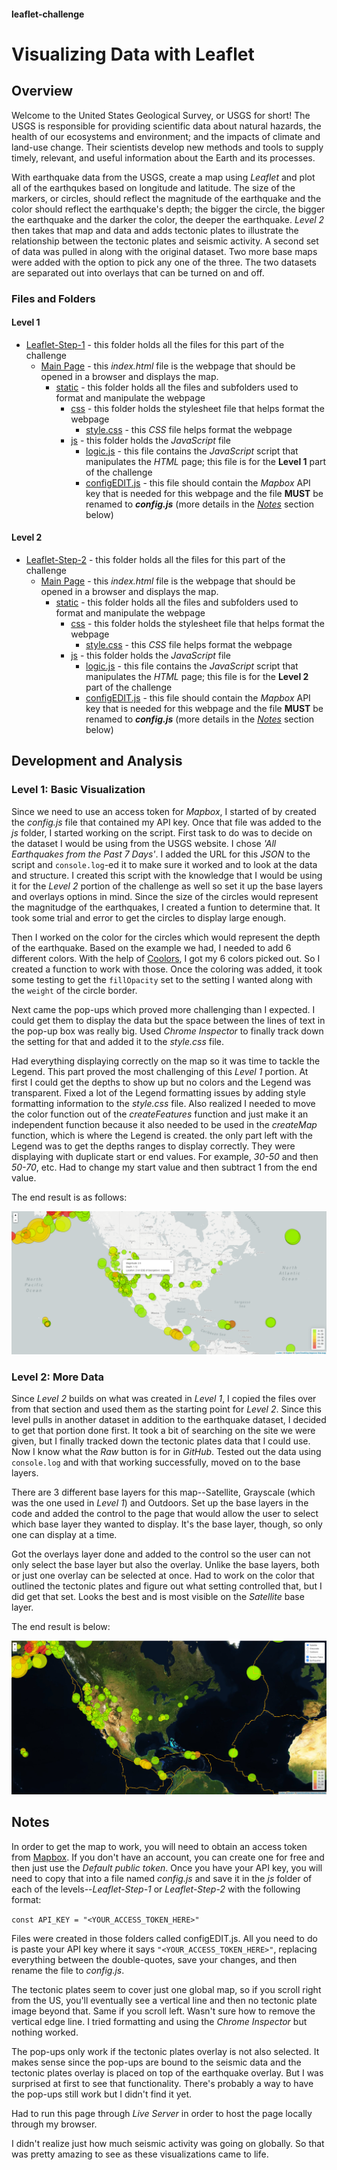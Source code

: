 #### leaflet-challenge
# Visualizing Data with Leaflet

## Overview

Welcome to the United States Geological Survey, or USGS for short! The USGS is responsible for providing scientific data about natural hazards, the health of our ecosystems and environment; and the impacts of climate and land-use change. Their scientists develop new methods and tools to supply timely, relevant, and useful information about the Earth and its processes.

With earthquake data from the USGS, create a map using *Leaflet* and plot all of the earthqukes based on longitude and latitude. The size of the markers, or circles, should reflect the magnitude of the earthquake and the color should reflect the earthquake's depth; the bigger the circle, the bigger the earthquake and the darker the color, the deeper the earthquake. *Level 2* then takes that map and data and adds tectonic plates to illustrate the relationship between the tectonic plates and seismic activity. A second set of data was pulled in along with the original dataset. Two more base maps were added with the option to pick any one of the three. The two datasets are separated out into overlays that can be turned on and off.


### Files and Folders

#### Level 1
* [Leaflet-Step-1](Leaflet-Step-1/) - this folder holds all the files for this part of the challenge
    * [Main Page](Leaflet-Step-1/index.html) - this *index.html* file is the webpage that should be opened in a browser and displays the map.
        * [static](Leaflet-Step-1/static/) - this folder holds all the files and subfolders used to format and manipulate the webpage
            * [css](Leaflet-Step-1/static/css/) - this folder holds the stylesheet file that helps format the webpage
                * [style.css](Leaflet-Step-1/static/css/style.css) - this *CSS* file helps format the webpage
            * [js](Leaflet-Step-1/static/js/) - this folder holds the *JavaScript* file
                * [logic.js](Leaflet-Step-1/static/js/logic.js) - this file contains the *JavaScript* script that manipulates the *HTML* page; this file is for the **Level 1** part of the challenge
                * [configEDIT.js](Leaflet-Step-1/static/js/configEDIT.js) - this file should contain the *Mapbox* API key that is needed for this webpage and the file **MUST** be renamed to ***config.js*** (more details in the *[Notes](#Notes)* section below)

#### Level 2
* [Leaflet-Step-2](Leaflet-Step-2/) - this folder holds all the files for this part of the challenge
    * [Main Page](Leaflet-Step-2/index.html) - this *index.html* file is the webpage that should be opened in a browser and displays the map.
        * [static](Leaflet-Step-2/static/) - this folder holds all the files and subfolders used to format and manipulate the webpage
            * [css](Leaflet-Step-2/static/css/) - this folder holds the stylesheet file that helps format the webpage
                * [style.css](Leaflet-Step-2/static/css/style.css) - this *CSS* file helps format the webpage
            * [js](Leaflet-Step-2/static/js/) - this folder holds the *JavaScript* file
                * [logic.js](Leaflet-Step-2/static/js/logic.js) - this file contains the *JavaScript* script that manipulates the *HTML* page; this file is for the **Level 2** part of the challenge
                * [configEDIT.js](Leaflet-Step-2/static/js/configEDIT.js) - this file should contain the *Mapbox* API key that is needed for this webpage and the file **MUST** be renamed to ***config.js*** (more details in the *[Notes](#Notes)* section below)


## Development and Analysis

### Level 1: Basic Visualization

Since we need to use an access token for *Mapbox*, I started of by created the *config.js* file that contained my API key. Once that file was added to the *js* folder, I started working on the script. First task to do was to decide on the dataset I would be using from the USGS website. I chose *'All Earthquakes from the Past 7 Days'*. I added the URL for this *JSON* to the script and `console.log`-ed it to make sure it worked and to look at the data and structure. I created this script with the knowledge that I would be using it for the *Level 2* portion of the challenge as well so set it up the base layers and overlays options in mind. Since the size of the circles would represent the magnitudge of the earthquakes, I created a funtion to determine that. It took some trial and error to get the circles to display large enough.

Then I worked on the color for the circles which would represent the depth of the earthquake. Based on the example we had, I needed to add 6 different colors. With the help of [Coolors](https://coolors.co/gradient-palette/ea2c2c-98ee00?number=7), I got my 6 colors picked out. So I created a function to work with those. Once the coloring was added, it took some testing to get the `fillOpacity` set to the setting I wanted along with the `weight` of the circle border.

Next came the pop-ups which proved more challenging than I expected. I could get them to display the data but the space between the lines of text in the pop-up box was really big. Used *Chrome Inspector* to finally track down the setting for that and added it to the *style.css* file. 

Had everything displaying correctly on the map so it was time to tackle the Legend. This part proved the most challenging of this *Level 1* portion. At first I could get the depths to show up but no colors and the Legend was transparent. Fixed a lot of the Legend formatting issues by adding style formatting information to the *style.css* file. Also realized I needed to move the color function out of the *createFeatures* function and just make it an independent function because it also needed to be used in the *createMap* function, which is where the Legend is created. the only part left with the Legend was to get the depths ranges to display correctly. They were displaying with duplicate start or end values. For example, *30-50* and then *50-70*, etc. Had to change my start value and then subtract 1 from the end value.

The end result is as follows:

![Images/level_1.PNG](Images/level_1.PNG)

### Level 2: More Data

Since *Level 2* builds on what was created in *Level 1*, I copied the files over from that section and used them as the starting point for *Level 2*. Since this level pulls in another dataset in addition to the earthquake dataset, I decided to get that portion done first. It took a bit of searching on the site we were given, but I finally tracked down the tectonic plates data that I could use. Now I know what the *Raw* button is for in *GitHub*. Tested out the data using `console.log` and with that working successfully, moved on to the base layers.

There are 3 different base layers for this map--Satellite, Grayscale (which was the one used in *Level 1*) and Outdoors. Set up the base layers in the code and added the control to the page that would allow the user to select which base layer they wanted to display. It's the base layer, though, so only one can display at a time.

Got the overlays layer done and added to the control so the user can not only select the base layer but also the overlay. Unlike the base layers, both or just one overlay can be selected at once. Had to work on the color that outlined the tectonic plates and figure out what setting controlled that, but I did get that set. Looks the best and is most visible on the *Satellite* base layer.

The end result is below:

![Images/level_2.PNG](Images/level_2.PNG)


## Notes

In order to get the map to work, you will need to obtain an access token from [Mapbox](https://www.mapbox.com/). If you don't have an account, you can create one for free and then just use the *Default public token*. Once you have your API key, you will need to copy that into a file named *config.js* and save it in the *js* folder of each of the levels--*Leaflet-Step-1* or *Leaflet-Step-2* with the following format: 

`const API_KEY = "<YOUR_ACCESS_TOKEN_HERE>"`

Files were created in those folders called configEDIT.js. All you need to do is paste your API key where it says `"<YOUR_ACCESS_TOKEN_HERE>"`, replacing everything between the double-quotes, save your changes, and then rename the file to *config.js*.

The tectonic plates seem to cover just one global map, so if you scroll right from the US, you'll eventually see a vertical line and then no tectonic plate image beyond that. Same if you scroll left. Wasn't sure how to remove the vertical edge line. I tried formatting and using the *Chrome Inspector* but nothing worked.

The pop-ups only work if the tectonic plates overlay is not also selected. It makes sense since the pop-ups are bound to the seismic data and the tectonic plates overlay is placed on top of the earthquake overlay. But I was surprised at first to see that functionality. There's probably a way to have the pop-ups still work but I didn't find it yet.

Had to run this page through *Live Server* in order to host the page locally through my browser.

I didn't realize just how much seismic activity was going on globally. So that was pretty amazing to see as these visualizations came to life.